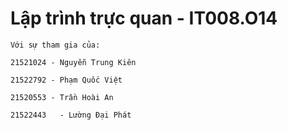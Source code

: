 # Lập trình trực quan - IT008.O14

`Với sự tham gia của:`

`21521024 - Nguyễn Trung Kiên`	

`21522792 - Phạm Quốc Việt	`

`21520553 - Trần Hoài An`	

`21522443	- Lường Đại Phát`
